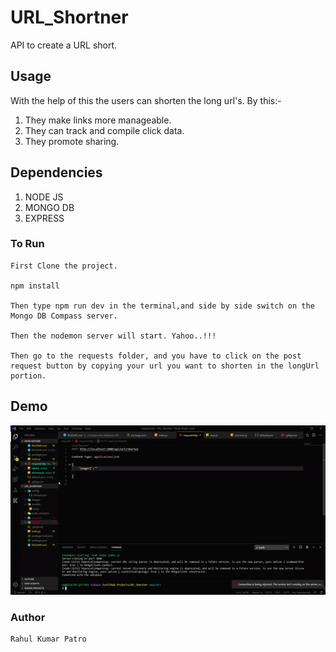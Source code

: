 # URL_Shortner

API to create a URL short.

## Usage

With the help of this the users can shorten the long url's. By this:-

1. They make links more manageable.
2. They can track and compile click data.
3. They promote sharing.

## Dependencies 

1. NODE JS
2. MONGO DB
3. EXPRESS

### To Run
```
First Clone the project.

npm install

Then type npm run dev in the terminal,and side by side switch on the Mongo DB Compass server.

Then the nodemon server will start. Yahoo..!!!

Then go to the requests folder, and you have to click on the post request button by copying your url you want to shorten in the longUrl portion.
```

## Demo

![](images/demo.gif)

### Author 
```
Rahul Kumar Patro
```